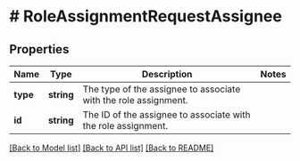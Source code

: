 # # RoleAssignmentRequestAssignee

## Properties

Name | Type | Description | Notes
------------ | ------------- | ------------- | -------------
**type** | **string** | The type of the assignee to associate with the role assignment. |
**id** | **string** | The ID of the assignee to associate with the role assignment. |

[[Back to Model list]](../../README.md#models) [[Back to API list]](../../README.md#endpoints) [[Back to README]](../../README.md)
